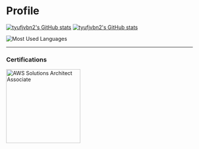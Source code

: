 # Profile

[![tyufjvbn2's GitHub stats](https://github-readme-stats.vercel.app/api?username=tyufjvbn2&show_icons=true&theme=dark&show=reviews,discussions_started,discussions_answered,prs_merged,prs_merged_percentage&count_private=true#gh-dark-mode-only)](https://github.com/tyufjvbn2/github-readme-stats#gh-dark-mode-only)
[![tyufjvbn2's GitHub stats](https://github-readme-stats.vercel.app/api?username=tyufjvbn2&show_icons=true&theme=light&show=reviews,discussions_started,discussions_answered,prs_merged,prs_merged_percentage&count_private=true#gh-light-mode-only)](https://github.com/tyufjvbn2/github-readme-stats#gh-light-mode-only)

![Most Used Languages](https://github-readme-stats.vercel.app/api/top-langs/?username=tyufjvbn2&layout=compact)

---

### Certifications

<img src="https://images.credly.com/images/0e284c3f-5164-4b21-8660-0d84737941bc/image.png" alt="AWS Solutions Architect Associate" width="200">

<!-- http://img.shields.io/badge/ -->

<!--
**tyufjvbn2/tyufjvbn2** is a ✨ _special_ ✨ repository because its `README.md` (this file) appears on your GitHub profile.

Here are some ideas to get you started:

- 🔭 I’m currently working on ...
- 🌱 I’m currently learning ...
- 👯 I’m looking to collaborate on ...
- 🤔 I’m looking for help with ...
- 💬 Ask me about ...
- 📫 How to reach me: ...
- 😄 Pronouns: ...
- ⚡ Fun fact: ...
-->
